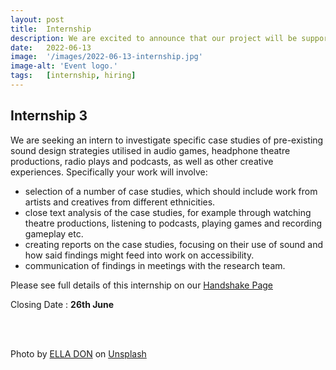 ```yaml
---
layout: post
title:  Internship
description: We are excited to announce that our project will be supporting a third internship during the first year of the 4 year project. In conjunction with and funded by Yorkshire Consortium for Equity in Doctoral Education (YCEDE), we have a further internship which is now open for undergraduate student applications from Black, Asian and Minority Ethnic backgrounds.
date:   2022-06-13
image:  '/images/2022-06-13-internship.jpg'
image-alt: 'Event logo.'
tags:   [internship, hiring]
---  
```


## Internship 3
We are seeking an intern to investigate specific case studies of pre-existing sound design strategies utilised in audio games, headphone theatre productions, radio plays and podcasts, as well as other creative experiences. Specifically your work will involve:

- selection of a number of case studies, which should include work from artists and creatives from different ethnicities.
- close text analysis of the case studies, for example through watching theatre productions, listening to podcasts, playing games and recording gameplay etc.
- creating reports on the case studies, focusing on their use of sound and how said findings might feed into work on accessibility.
- communication of findings in meetings with the research team.

Please see full details of this internship on our [Handshake Page](https://york.joinhandshake.co.uk/jobs/47801/share_preview)

Closing Date : **26th June**

<br><br>

Photo by [ELLA DON](https://unsplash.com/@elladon) on [Unsplash](https://unsplash.com/)